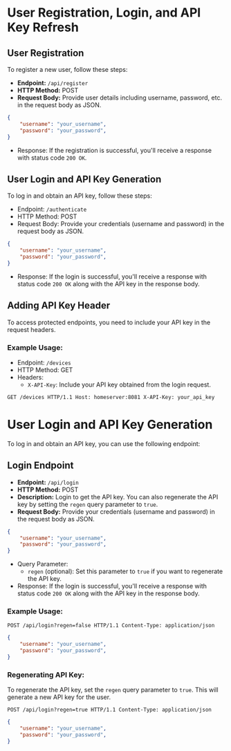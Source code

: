 # User Registration, Login, and API Key Refresh

## User Registration

To register a new user, follow these steps:

- **Endpoint:** `/api/register`
- **HTTP Method:** POST
- **Request Body:** Provide user details including username, password, etc. in the request body as JSON.
```json
{
    "username": "your_username",
    "password": "your_password",
} 
```

-   Response: If the registration is successful, you'll receive a response with status code `200 OK`.

User Login and API Key Generation
---------------------------------

To log in and obtain an API key, follow these steps:

-   Endpoint: `/authenticate`
-   HTTP Method: POST
-   Request Body: Provide your credentials (username and password) in the request body as JSON.
```json
{
    "username": "your_username",
    "password": "your_password",
} 
```

-   Response: If the login is successful, you'll receive a response with status code `200 OK` along with the API key in the response body.

Adding API Key Header
---------------------

To access protected endpoints, you need to include your API key in the request headers.

### Example Usage:

-   Endpoint: `/devices`
-   HTTP Method: GET
-   Headers:
    -   `X-API-Key`: Include your API key obtained from the login request.


`GET /devices HTTP/1.1
Host: homeserver:8081
X-API-Key: your_api_key`

# User Login and API Key Generation

To log in and obtain an API key, you can use the following endpoint:

## Login Endpoint

- **Endpoint:** `/api/login`
- **HTTP Method:** POST
- **Description:** Login to get the API key. You can also regenerate the API key by setting the `regen` query parameter to `true`.
- **Request Body:** Provide your credentials (username and password) in the request body as JSON.
```json
{
    "username": "your_username",
    "password": "your_password",
} 
```

-   Query Parameter:
    -   `regen` (optional): Set this parameter to `true` if you want to regenerate the API key.
-   Response: If the login is successful, you'll receive a response with status code `200 OK` along with the API key in the response body.

### Example Usage:

`POST /api/login?regen=false HTTP/1.1
Content-Type: application/json`

```json
{
    "username": "your_username",
    "password": "your_password",
} 
```

### Regenerating API Key:

To regenerate the API key, set the `regen` query parameter to `true`. This will generate a new API key for the user.

`POST /api/login?regen=true HTTP/1.1
Content-Type: application/json`

```json
{
    "username": "your_username",
    "password": "your_password",
} 
```